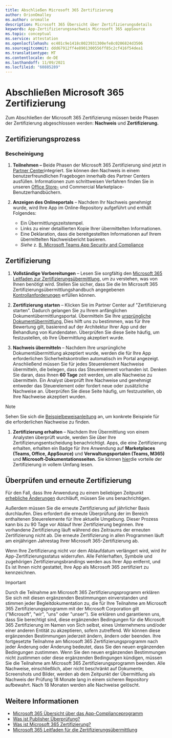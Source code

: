 ```yaml
---
title: Abschließen Microsoft 365 Zertifizierung
author: OrionOmalley
ms.author: oromalle
description: Microsoft 365 Übersicht über Zertifizierungsdetails
keywords: App-Zertifizierungsnachweis Microsoft 365 appSource
ms.topic: conceptual
ms.service: attestation
ms.openlocfilehash: ec401c9e1418c0023931300efe8c0206824d3506
ms.sourcegitcommit: ddd67912ff4e8901300556ff85c2cf416f54dea1
ms.translationtype: MT
ms.contentlocale: de-DE
ms.lasthandoff: 11/09/2021
ms.locfileid: "60885289"
---
```

# <a name="complete-microsoft-365-certification"></a>Abschließen Microsoft 365 Zertifizierung

Zum Abschließen der Microsoft 365 Zertifizierung müssen beide Phasen der Zertifizierung abgeschlossen werden: **Nachweis** und **Zertifizierung.**


## <a name="certification-process"></a>Zertifizierungsprozess

### <a name="attestation"></a>Bescheinigung

1. **Teilnehmen –** Beide Phasen der Microsoft 365 Zertifizierung sind jetzt in [Partner Center](https://partner.microsoft.com)integriert. Sie können den Nachweis in einem benutzerfreundlichen Fragebogen innerhalb des Partner Centers ausfüllen. Informationen zum schrittweisen Verfahren finden Sie in unseren [Office Store-](https://docs.microsoft.com/microsoft-365-app-certification/docs/userguide) und Commercial Marketplace-Benutzerhandbüchern. [](https://docs.microsoft.com/en-us/microsoft-365-app-certification/docs/saasuserguide)

1. **Anzeigen des Onlineportals** – Nachdem Ihr Nachweis genehmigt wurde, wird Ihre App im Online-Repository aufgeführt und enthält Folgendes:
   - Ein Übermittlungszeitstempel.
   - Links zu einer detaillierten Kopie Ihrer übermittelten Informationen.
   - Eine Deklaration, dass die bereitgestellten Informationen auf Ihrem übermittelten Nachweisbericht basieren.
   - *Siehe* z. [B. Microsoft Teams App Security and Compliance](../teams/teams-apps.md)


## <a name="certification"></a>Zertifizierung

1. **Vollständige Vorbereitungen** – Lesen Sie sorgfältig den [Microsoft 365 Leitfaden zur Zertifizierungsübermittlung,](https://docs.microsoft.com/microsoft-365-app-certification/docs/certification-submission-guide) um zu verstehen, was von Ihnen benötigt wird. Stellen Sie sicher, dass Sie die Im Microsoft 365 Zertifizierungsübermittlungshandbuch angegebenen [Kontrollanforderungen]( https://docs.microsoft.com/microsoft-365-app-certification/docs/certification-submission-guide#app-certification-criteria) erfüllen können.

1. **Zertifizierung starten** – Klicken Sie im Partner Center auf "Zertifizierung starten". Dadurch gelangen Sie zu Ihrem anfänglichen Dokumentübermittlungsportal. Übermitteln Sie Ihre [ursprüngliche Dokumentübermittlung.](https://docs.microsoft.com/microsoft-365-app-certification/docs/certification-submission-guide#initial-document-submission) Dies hilft uns zu bestimmen, was für Ihre Bewertung gilt, basierend auf der Architektur Ihrer App und der Behandlung von Kundendaten. Überprüfen Sie diese Seite häufig, um festzustellen, ob Ihre Übermittlung akzeptiert wurde.

1. **Nachweis übermitteln** – Nachdem Ihre ursprüngliche Dokumentübermittlung akzeptiert wurde, werden die für Ihre App erforderlichen Sicherheitskontrollen automatisch im Portal angezeigt. Anschließend müssen Sie für jedes Steuerelement Nachweise übermitteln, die belegen, dass das Steuerelement vorhanden ist. Denken Sie daran, dass Ihnen **60 Tage** zeit werden, um alle Nachweise zu übermitteln. Ein Analyst überprüft Ihre Nachweise und genehmigt entweder das Steuerelement oder fordert neue oder zusätzliche Nachweise an. Überprüfen Sie diese Seite häufig, um festzustellen, ob Ihre Nachweise akzeptiert wurden.

>[!NOTE]
> Sehen Sie sich die [Beispielbeweisanleitung](https://docs.microsoft.com/en-us/microsoft-365-app-certification/docs/certification-sample-evidence-guide) an, um konkrete Beispiele für die erforderlichen Nachweise zu finden.

1. **Zertifizierung erhalten** – Nachdem Ihre Übermittlung von einem Analysten überprüft wurde, werden Sie über Ihre Zertifizierungsentscheidung benachrichtigt. Apps, die eine Zertifizierung erhalten, erhalten ein Badge für ihre Anwendung auf **Marketplaces (Teams, Office, AppSource)** und **Verwaltungsportalen (Teams, M365)** und **Microsoft-Dokumentationsseiten.** Sie können [hier](https://docs.microsoft.com/microsoft-365-app-certification/docs/enterprise-app-certification-guide#program-benefits)die vorteile der Zertifizierung in vollem Umfang lesen.


## <a name="review-and-re-certification"></a>Überprüfen und erneute Zertifizierung
Für den Fall, dass Ihre Anwendung zu einem beliebigen Zeitpunkt [erhebliche Änderungen](https://docs.microsoft.com/microsoft-365-app-certification/docs/certification-submission-guide#significant-changes) durchläuft, müssen Sie uns benachrichtigen.

Außerdem müssen Sie die erneute Zertifizierung auf jährlicher Basis durchlaufen. Dies erfordert die erneute Überprüfung der im Bereich enthaltenen Steuerelemente für Ihre aktuelle Umgebung. Dieser Prozess kann bis zu 90 Tage vor Ablauf Ihrer Zertifizierung beginnen. Ihre vorhandene Zertifizierung läuft während des Zeitraums der erneuten Zertifizierung nicht ab. Die erneute Zertifizierung in allen Programmen läuft am einjährigen Jahrestag Ihrer Microsoft 365-Zertifizierung ab.

Wenn Ihre Zertifizierung nicht vor dem Ablaufdatum verlängert wird, wird ihr App-Zertifizierungsstatus widerrufen. Alle Fehlerhaften, Symbole und zugehörigen Zertifizierungsbrandings werden aus Ihrer App entfernt, und Es ist Ihnen nicht gestattet, Ihre App als Microsoft 365 zertifiziert zu kennzeichnen.


> [!IMPORTANT]
> Durch die Teilnahme am Microsoft 365 Zertifizierungsprogramm erklären Sie sich mit diesen ergänzenden Bestimmungen einverstanden und stimmen jeder Begleitdokumentation zu, die für Ihre Teilnahme am Microsoft 365 Zertifizierungsprogramm mit der Microsoft Corporation gilt ("Microsoft", "wir", "uns" oder "unser"). Sie erklären und garantieren uns, dass Sie berechtigt sind, diese ergänzenden Bedingungen für die Microsoft 365 Zertifizierung im Namen von Sich selbst, eines Unternehmens und/oder einer anderen Entität zu akzeptieren, sofern zutreffend. Wir können diese ergänzenden Bestimmungen jederzeit ändern, ändern oder beenden. Ihre fortgesetzte Teilnahme am Microsoft 365 Zertifizierungsprogramm nach jeder Änderung oder Änderung bedeutet, dass Sie den neuen ergänzenden Bedingungen zustimmen. Wenn Sie den neuen ergänzenden Bestimmungen nicht zustimmen oder diese ergänzenden Bedingungen kündigen, müssen Sie die Teilnahme am Microsoft 365 Zertifizierungsprogramm beenden.
Alle Nachweise, einschließlich, aber nicht beschränkt auf Dokumente, Screenshots und Bilder, werden ab dem Zeitpunkt der Übermittlung als Nachweis der Prüfung 18 Monate lang in einem sicheren Repository aufbewahrt. Nach 18 Monaten werden alle Nachweise gelöscht.

## <a name="learn-more"></a>Weitere Informationen

* [Microsoft 365 Übersicht über das App-Complianceprogramm](~/overview.md)  
* [Was ist Publisher Überprüfung?](https://docs.microsoft.com/azure/active-directory/develop/publisher-verification-overview)
* [Was ist Microsoft 365 Zertifizierung?](~/docs/enterprise-app-certification-guide.md)  
* [Microsoft 365 Leitfaden für die Zertifizierungsübermittlung](~/docs/certification-submission-guide.md)

